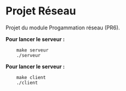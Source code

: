 # Projet Réseau

Projet du module Progammation réseau (PR6).

**Pour lancer le serveur :**
```
	make serveur
	./serveur
```

**Pour lancer le serveur :**
```
	make client
	./client
```